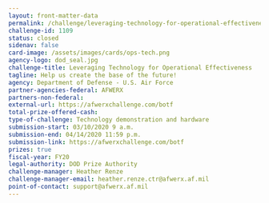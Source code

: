 ```yaml
---
layout: front-matter-data
permalink: /challenge/leveraging-technology-for-operational-effectiveness/
challenge-id: 1109
status: closed
sidenav: false
card-image: /assets/images/cards/ops-tech.png
agency-logo: dod_seal.jpg
challenge-title: Leveraging Technology for Operational Effectiveness
tagline: Help us create the base of the future!
agency: Department of Defense - U.S. Air Force
partner-agencies-federal: AFWERX
partners-non-federal:
external-url: https://afwerxchallenge.com/botf
total-prize-offered-cash:
type-of-challenge: Technology demonstration and hardware
submission-start: 03/10/2020 9 a.m.
submission-end: 04/14/2020 11:59 p.m.
submission-link: https://afwerxchallenge.com/botf
prizes: true
fiscal-year: FY20
legal-authority: DOD Prize Authority  
challenge-manager: Heather Renze
challenge-manager-email: heather.renze.ctr@afwerx.af.mil
point-of-contact: support@afwerx.af.mil
---
```



